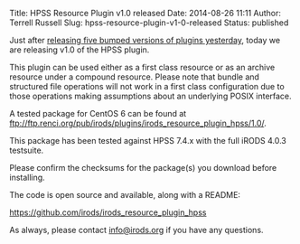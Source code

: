 Title: HPSS Resource Plugin v1.0 released
Date: 2014-08-26 11:11
Author: Terrell Russell
Slug: hpss-resource-plugin-v1-0-released
Status: published

Just after [releasing five bumped versions of plugins
yesterday](http://irods.org/2014/08/five-plugins-released-alongside-irods-4-0-3/),
today we are releasing v1.0 of the HPSS plugin.

This plugin can be used either as a first class resource or as an
archive resource under a compound resource. Please note that bundle and
structured file operations will not work in a first class configuration
due to those operations making assumptions about an underlying POSIX
interface.

A tested package for CentOS 6 can be found at
<ftp://ftp.renci.org/pub/irods/plugins/irods_resource_plugin_hpss/1.0/>.

This package has been tested against HPSS 7.4.x with the full iRODS
4.0.3 testsuite.

Please confirm the checksums for the package(s) you download before
installing.

The code is open source and available, along with a README:

<https://github.com/irods/irods_resource_plugin_hpss>

As always, please contact <info@irods.org> if you have any questions.
